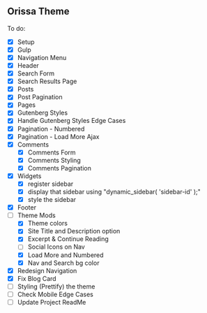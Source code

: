 ## Orissa Theme

To do:

- [x] Setup
- [x] Gulp
- [x] Navigation Menu
- [x] Header
- [x] Search Form
- [x] Search Results Page
- [x] Posts
- [x] Post Pagination
- [x] Pages
- [x] Gutenberg Styles
- [x] Handle Gutenberg Styles Edge Cases
- [x] Pagination - Numbered
- [x] Pagination - Load More Ajax
- [x] Comments
  - [x] Comments Form
  - [x] Comments Styling
  - [x] Comments Pagination
- [x] Widgets
  - [x] register sidebar
  - [x] display that sidebar using "dynamic_sidebar( 'sidebar-id' );"
  - [x] style the sidebar
- [x] Footer
- [ ] Theme Mods
  - [x] Theme colors
  - [x] Site Title and Description option
  - [x] Excerpt & Continue Reading
  - [ ] Social Icons on Nav
  - [x] Load More and Numbered
  - [x] Nav and Search bg color
- [x] Redesign Navigation
- [x] Fix Blog Card
- [ ] Styling (Prettify) the theme
- [ ] Check Mobile Edge Cases
- [ ] Update Project ReadMe
